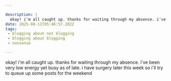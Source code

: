 ```yaml
---

description: |
  okay! i'm all caught up. thanks for waiting through my absence. i've been very low energy yet busy a
date: 2025-08-11T05:46:57.202Z
tags: 
 - blogging about not blogging
 - blogging about blogging
 - nonsense

---
```

okay! i'm all caught up. thanks for waiting through my absence. i've been very low energy yet busy as of late. i have surgery later this week so i'll try to queue up some posts for the weekend